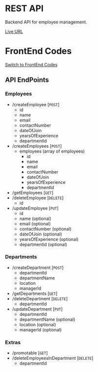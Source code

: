 # REST API
Backend API for employee management.   

[Live URL](https://emma.deno.dev)

# FrontEnd Codes
[Switch to FrontEnd Codes](https://github.com/xditya/EmployeeManagement/tree/frontend)

## API EndPoints

### Employees
- /createEmployee [`POST`]
  - id
  - name
  - email
  - contactNumber
  - dateOfJoin
  - yearsOfExperience
  - departmentId
- /createEmployees [`POST`]
  - employees (array of employees)
    - id
    - name
    - email
    - contactNumber
    - dateOfJoin
    - yearsOfExperience
    - departmentId
- /getEmployees [`GET`]
- /deleteEmployee [`DELETE`]
  - id
- /updateEmployee [`PUT`]
  - id
  - name (optional)
  - email (optional)
  - contactNumber (optional)
  - dateOfJoin (optional)
  - yearsOfExperience (optional)
  - departmentId (optional)

### Departments
- /createDepartment [`POST`]
  - departmentId
  - departmentName
  - location
  - managerId
- /getDepartments [`GET`]
- /deleteDepartment [`DELETE`]
  - departmentId
- /updateDepartment [`PUT`]
  - departmentId
  - departmentName (optional)
  - location (optional)
  - managerId (optional)

### Extras
- /promotable [`GET`]
- /deleteEmployeesInDepartment [`DELETE`]
  - departmentId
